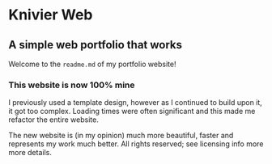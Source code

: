 # Knivier Web
## A simple web portfolio that works
Welcome to the `readme.md` of my portfolio website!

### This website is now 100% mine
I previously used a template design, however as I continued to build upon it, it got too complex. Loading times were often significant and this made me refactor the entire website.

The new website is (in my opinion) much more beautiful, faster and represents my work much better. All rights reserved; see licensing info more more details. 
